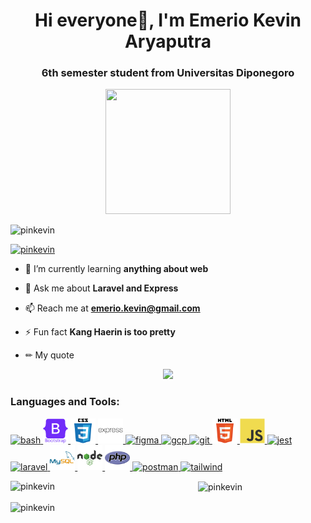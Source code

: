 <h1 align="center">Hi everyone👋, I'm Emerio Kevin Aryaputra</h1>
<h3 align="center">6th semester student from Universitas Diponegoro</h3>

<div align="center">
  <img src="https://media.giphy.com/media/v1.Y2lkPTc5MGI3NjExeXdsNXV6eDUydmJuYzJlaHR3bHNoN21kZmFwN2VxN2ZwNWt5MTd3eSZlcD12MV9naWZzX3NlYXJjaCZjdD1n/8E3El5VFhv0ngKGkXt/giphy.gif" width="200" height="200"/>
</div>

<p align="left"> <img src="https://komarev.com/ghpvc/?username=pinkevin&label=Profile%20views&color=0e75b6&style=flat" alt="pinkevin" /> </p>

<p align="left"> <a href="https://github.com/ryo-ma/github-profile-trophy"><img src="https://github-profile-trophy.vercel.app/?username=pinkevin" alt="pinkevin" /></a> </p>

- 🌱 I’m currently learning **anything about web**

- 💬 Ask me about **Laravel and Express**

- 📫 Reach me at **emerio.kevin@gmail.com**

- ⚡ Fun fact **Kang Haerin is too pretty**
  
- ✏ My quote

<div align="center">
  <img src="https://github.com/PinKevin/PinKevin/assets/85545297/7a5e4507-6c47-4424-a49b-2a44d62fd49e" width="500" />
</div>


<h3 align="left">Languages and Tools:</h3>
<p align="left"> <a href="https://www.gnu.org/software/bash/" target="_blank" rel="noreferrer"> <img src="https://www.vectorlogo.zone/logos/gnu_bash/gnu_bash-icon.svg" alt="bash" width="40" height="40"/> </a> <a href="https://getbootstrap.com" target="_blank" rel="noreferrer"> <img src="https://raw.githubusercontent.com/devicons/devicon/master/icons/bootstrap/bootstrap-plain-wordmark.svg" alt="bootstrap" width="40" height="40"/> </a> <a href="https://www.w3schools.com/css/" target="_blank" rel="noreferrer"> <img src="https://raw.githubusercontent.com/devicons/devicon/master/icons/css3/css3-original-wordmark.svg" alt="css3" width="40" height="40"/> </a> <a href="https://expressjs.com" target="_blank" rel="noreferrer"> <img src="https://raw.githubusercontent.com/devicons/devicon/master/icons/express/express-original-wordmark.svg" alt="express" width="40" height="40"/> </a> <a href="https://www.figma.com/" target="_blank" rel="noreferrer"> <img src="https://www.vectorlogo.zone/logos/figma/figma-icon.svg" alt="figma" width="40" height="40"/> </a> <a href="https://cloud.google.com" target="_blank" rel="noreferrer"> <img src="https://www.vectorlogo.zone/logos/google_cloud/google_cloud-icon.svg" alt="gcp" width="40" height="40"/> </a> <a href="https://git-scm.com/" target="_blank" rel="noreferrer"> <img src="https://www.vectorlogo.zone/logos/git-scm/git-scm-icon.svg" alt="git" width="40" height="40"/> </a> <a href="https://www.w3.org/html/" target="_blank" rel="noreferrer"> <img src="https://raw.githubusercontent.com/devicons/devicon/master/icons/html5/html5-original-wordmark.svg" alt="html5" width="40" height="40"/> </a> <a href="https://developer.mozilla.org/en-US/docs/Web/JavaScript" target="_blank" rel="noreferrer"> <img src="https://raw.githubusercontent.com/devicons/devicon/master/icons/javascript/javascript-original.svg" alt="javascript" width="40" height="40"/> </a> <a href="https://jestjs.io" target="_blank" rel="noreferrer"> <img src="https://www.vectorlogo.zone/logos/jestjsio/jestjsio-icon.svg" alt="jest" width="40" height="40"/> </a> <a href="https://laravel.com/" target="_blank" rel="noreferrer"> <img src="https://upload.wikimedia.org/wikipedia/commons/9/9a/Laravel.svg" alt="laravel" width="40" height="40"/> </a> <a href="https://www.mysql.com/" target="_blank" rel="noreferrer"> <img src="https://raw.githubusercontent.com/devicons/devicon/master/icons/mysql/mysql-original-wordmark.svg" alt="mysql" width="40" height="40"/> </a> <a href="https://nodejs.org" target="_blank" rel="noreferrer"> <img src="https://raw.githubusercontent.com/devicons/devicon/master/icons/nodejs/nodejs-original-wordmark.svg" alt="nodejs" width="40" height="40"/> </a> <a href="https://www.php.net" target="_blank" rel="noreferrer"> <img src="https://raw.githubusercontent.com/devicons/devicon/master/icons/php/php-original.svg" alt="php" width="40" height="40"/> </a> <a href="https://postman.com" target="_blank" rel="noreferrer"> <img src="https://www.vectorlogo.zone/logos/getpostman/getpostman-icon.svg" alt="postman" width="40" height="40"/> </a> <a href="https://tailwindcss.com/" target="_blank" rel="noreferrer"> <img src="https://www.vectorlogo.zone/logos/tailwindcss/tailwindcss-icon.svg" alt="tailwind" width="40" height="40"/> </a> </p>

<p><img align="left" src="https://github-readme-stats.vercel.app/api/top-langs?username=pinkevin&show_icons=true&locale=en&layout=compact" alt="pinkevin" width="300"  /></p>

<p><img align="center" src="https://github-readme-stats.vercel.app/api?username=pinkevin&show_icons=true&locale=en" alt="pinkevin" height="165" /></p>

<p><img align="center" src="https://github-readme-streak-stats.herokuapp.com/?user=pinkevin&" alt="pinkevin" height="200" /></p>
